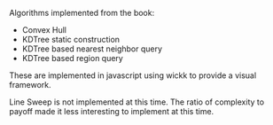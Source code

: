 Algorithms implemented from the book:

* Convex Hull
* KDTree static construction
* KDTree based nearest neighbor query
* KDTree based region query

These are implemented in javascript using wickk to provide a visual framework.

Line Sweep is not implemented at this time. The ratio of complexity to payoff
made it less interesting to implement at this time.